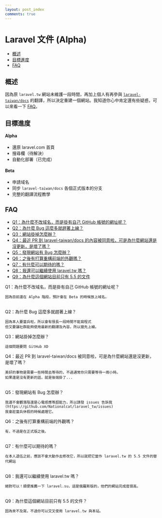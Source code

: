 ```yaml
---
layout: post_index
comments: true
---
```

# Laravel 文件 (Alpha)

- [概述](#introduction)
- [目標進度](#progress)
- [FAQ](#FAQ)

<a name="introduction"></a>
## 概述

因為原 `laravel.tw` 網站未維護一段時間，再加上個人有再參與 [`laravel-taiwan/docs`](https://github.com/laravel-taiwan/docs) 的翻譯，所以決定重建一個網站。我知道你心中肯定還有些疑惑，可以來看一下 [FAQ](#FAQ)。


<a name="progress"></a>
## 目標進度

#### Alpha

- 還原 laravel.com 首頁
- 搜尋欄（待解決） 
- 自動化部署（已完成）

#### Beta

- 申請域名
- 同步 `laravel-taiwan/docs` 各個正式版本的分支
- 完整的翻譯流程教學


<a name="FAQ"></a>
## FAQ

- [Q1：為什麼不改域名，而是掛有自己 GitHub 帳號的網址呢？](#Q1)
- [Q2：為什麼 Bug 這麼多就趕著上線？](#Q2)
- [Q3：網站掛掉怎麼辦？](#Q3)
- [Q4：最近 PR 到 laravel-taiwan/docs 的內容被同意啦，可是為什麼網站還是沒更新，是壞了嗎？](#Q4)
- [Q5：發現網站有 Bug 怎麼辦？](#Q5)
- [Q6：之後有打算重構前端的外觀嗎？](#Q6)
- [Q7：有什麼可以期待的嗎？](#Q7)
- [Q8：我還可以繼續使用 laravel.tw 嗎？](#Q8)
- [Q9：為什麼這個網站目前只有 5.5 的文件](#Q9)


<a name="Q1"></a>
Q1：為什麼不改域名，而是掛有自己 GitHub 帳號的網址呢？

    因為目前還在 Alpha 階段，預計會在 Beta 的時候放上域名。
    
<a name="Q2"></a>   
Q2：為什麼 Bug 這麼多就趕著上線？

    因為本人要當兵啦，所以會有很長一段時間不能寫程式
    但又要讓社群能夠使用最新的翻譯及內容，所以搶先上線。

<a name="Q3"></a>
Q3：網站掛掉怎麼辦？

    這個問題要問 GitHub XD 

<a name="Q4"></a>
Q4：最近 PR 到 laravel-taiwan/docs 被同意啦，可是為什麼網站還是沒更新，是壞了嗎？
    
    美好的事物是需要一些時間去等待的，不過通常你只需要等待一兩小時。
    如果還是沒有更新的話，就是後端掛了...
   
<a name="Q5"></a>    
Q5：發現網站有 Bug 怎麼辦？

    我還不會觀落陰還是心電感應等超能力，所以請發 issues 告訴我
    (https://github.com/Nationalcat/laravel_tw/issues)
    我會趁當兵休假的時候處理它。
    
<a name="Q6"></a>
Q6：之後有打算重構前端的外觀嗎？

    有，不過是在正式版之後。

<a name="Q7"></a>    
Q7：有什麼可以期待的嗎？            

    在本人退伍之前，應該不會大動作去修改它，所以就把它當作 laravel.tw 的 5.5 文件的替代網站
 
<a name="Q8"></a>   
Q8：我還可以繼續使用 laravel.tw 嗎？

    絕對可以！順便推薦一下 laravel.su，這是俄羅斯版的，他們的網站完成度很高。

<a name="Q9"></a>    
Q9：為什麼這個網站目前只有 5.5 的文件？

    因為來不及寫，不過你可以交叉使用 laravel.tw 與本站。 
